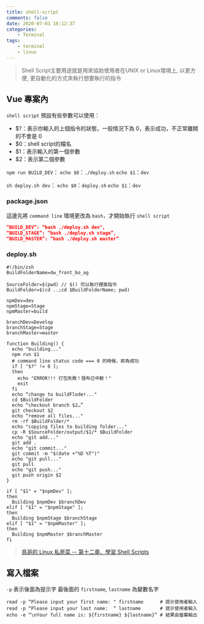 ```yaml
---
title: shell-script
comments: false
date: 2020-07-03 16:12:37
categories:
    - Terminal
tags:
    - terminal
    - linux
---
```


> Shell Script主要用途就是用來協助使用者在UNIX or Linux環境上, 以更方便, 更自動化的方式來執行想要執行的指令

## Vue 專案內
`shell script` 預設有些參數可以使用：
- $?：表示你輸入的上個指令的狀態，一般情況下為 0，表示成功，不正常離開的不會是 0
- $0：shell script的檔名
- $1：表示輸入的第一個參數
- $2：表示第二個參數

`npm run BUILD_DEV`：
`echo $0`：`./deploy.sh`
`echo $1`：`dev`

`sh deploy.sh dev`：
`echo $0`：`deploy.sh`
`echo $1`：`dev`

### package.json
這邊先將 `command line` 環境更改為 `bash`，才開始執行 `shell script`
```json
“BUILD_DEV”: “bash ./deploy.sh dev",
“BUILD_STAGE”: “bash ./deploy.sh stage”,
“BUILD_MASTER”: “bash ./deploy.sh master”
```
### deploy.sh
```shell
#!/bin/zsh
BuildFolderName=dw_front_bo_ag

SourceFolder=$(pwd) // $() 可以執行裡面指令
BuildFolder=$(cd ..;cd $BuildFolderName; pwd)

npmDev=dev
npmStage=Stage
npmMaster=build

branchDev=Develop
branchStage=Stage
branchMaster=master

function Building() {
  echo "building..."
  npm run $1
  # command line status code === 0 的時候，即為成功
  if [ "$?" != 0 ];
  then
    echo "ERROR!!! 打包失敗！發布已中斷！"
    exit
  fi
  echo “change to buildFloder..."
  cd $BuildFolder
  echo “checkout branch $2…”
  git checkout $2
  echo “remove all files..."
  rm -rf $BuildFolder/*
  echo "copying files to building folder..."
  cp -R $SourceFolder/output/$1/* $BuildFolder
  echo "git add..."
  git add .
  echo "git commit..."
  git commit -m "$(date +"%D %T")"
  echo "git pull..."
  git pull
  echo "git push..."
  git push origin $2
}

if [ "$1" = "$npmDev" ];
then
  Building $npmDev $branchDev
elif [ "$1" = "$npmStage" ];
then
  Building $npmStage $branchStage
elif [ "$1" = "$npmMaster" ];
then
  Building $npmMaster $branchMaster
fi
```

> [鳥哥的 Linux 私房菜 -- 第十二章、學習 Shell Scripts](http://linux.vbird.org/linux_basic/0340bashshell-scripts.php)

## 寫入檔案
`-p` 表示後面為提示字
最後面的 `firstname`, `lastname` 為變數名字
```shell
read -p “Please input your first name: " firstname      # 提示使用者輸入
read -p “Please input your last name:  “ lastname       # 提示使用者輸入
echo -e “\nYour full name is: ${firstname} ${lastname}” # 結果由螢幕輸出
```